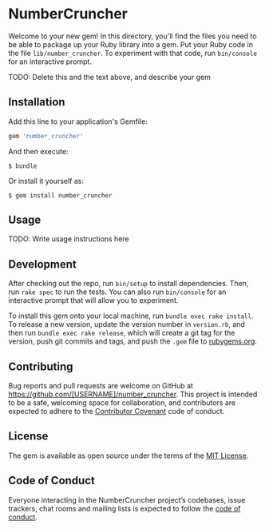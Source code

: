 # NumberCruncher

Welcome to your new gem! In this directory, you'll find the files you need to be able to package up your Ruby library into a gem. Put your Ruby code in the file `lib/number_cruncher`. To experiment with that code, run `bin/console` for an interactive prompt.

TODO: Delete this and the text above, and describe your gem

## Installation

Add this line to your application's Gemfile:

```ruby
gem 'number_cruncher'
```

And then execute:

    $ bundle

Or install it yourself as:

    $ gem install number_cruncher

## Usage

TODO: Write usage instructions here

## Development

After checking out the repo, run `bin/setup` to install dependencies. Then, run `rake spec` to run the tests. You can also run `bin/console` for an interactive prompt that will allow you to experiment.

To install this gem onto your local machine, run `bundle exec rake install`. To release a new version, update the version number in `version.rb`, and then run `bundle exec rake release`, which will create a git tag for the version, push git commits and tags, and push the `.gem` file to [rubygems.org](https://rubygems.org).

## Contributing

Bug reports and pull requests are welcome on GitHub at https://github.com/[USERNAME]/number_cruncher. This project is intended to be a safe, welcoming space for collaboration, and contributors are expected to adhere to the [Contributor Covenant](http://contributor-covenant.org) code of conduct.

## License

The gem is available as open source under the terms of the [MIT License](https://opensource.org/licenses/MIT).

## Code of Conduct

Everyone interacting in the NumberCruncher project’s codebases, issue trackers, chat rooms and mailing lists is expected to follow the [code of conduct](https://github.com/[USERNAME]/number_cruncher/blob/master/CODE_OF_CONDUCT.md).
